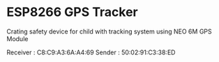 # ESP8266 GPS Tracker

Crating safety device for child with tracking system using NEO 6M GPS Module

Receiver : C8:C9:A3:6A:A4:69
Sender : 50:02:91:C3:38:ED
